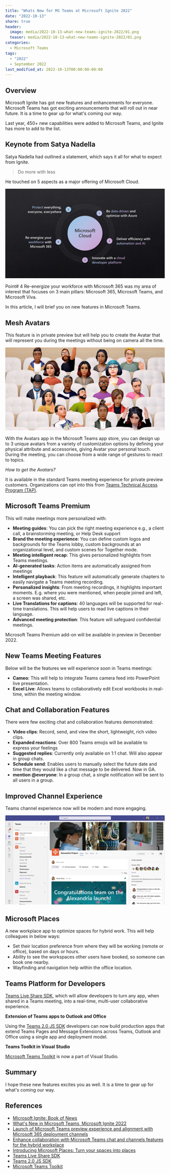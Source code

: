 ```yaml
---
title: "Whats New for MS Teams at Microsoft Ignite 2022"
date: "2022-10-13"
share: true
header:
  image: media/2022-10-13-what-new-teams-ignite-2022/01.png
  teaser: media/2022-10-13-what-new-teams-ignite-2022/01.png
categories:
  - Microsoft Teams
tags:
  - "2022"
  - September 2022
last_modified_at: 2022-10-13T00:00:00-00:00
---
```

## Overview

Microsoft Ignite has got new features and enhancements for everyone. Microsoft Teams has got exciting announcements that will roll out in near future. It is a time to gear up for what's coming our way.

Last year, 450+ new capabilities were added to Microsoft Teams, and Ignite has more to add to the list.

## Keynote from Satya Nadella

Satya Nadella had outlined a statement, which says it all for what to expect from Ignite.

> Do more with less

He touched on 5 aspects as a major offering of Microsoft Cloud.

![](/media/2022-10-13-what-new-teams-ignite-2022/ignite_keynote.png)

Point# 4 Re-energize your workforce with Microsoft 365 was my area of interest that focuses on 3 main pillars: Microsoft 365, Microsoft Teams, and Microsoft Viva.

In this article, I will brief you on new features in Microsoft Teams.

## Mesh Avatars

This feature is in private preview but will help you to create the Avatar that will represent you during the meetings without being on camera all the time.

![](/media/2022-10-13-what-new-teams-ignite-2022/mesh_avatars.png)

With the Avatars app in the Microsoft Teams app store, you can design up to 3 unique avatars from a variety of customization options by defining your physical attribute and accessories, giving Avatar your personal touch. During the meeting, you can choose from a wide range of gestures to react to topics.

_How to get the Avatars?_

It is available in the standard Teams meeting experience for private preview customers. Organizations can opt into this from [Teams Technical Access Program (TAP)](https://techcommunity.microsoft.com/t5/microsoft-teams-blog/launch-of-microsoft-teams-preview-experience-and-alignment-with/ba-p/1964899).

## Microsoft Teams Premium

This will make meetings more personalized with:

- **Meeting guides**: You can pick the right meeting experience e.g., a client call, a brainstorming meeting, or Help Desk support
- **Brand the meeting experience**: You can define custom logos and backgrounds for the Teams lobby, custom backgrounds at an organizational level, and custom scenes for Together mode.
- **Meeting intelligent recap**: This gives personalized highlights from Teams meetings.
- **AI-generated tasks**: Action items are automatically assigned from meetings
- **Intelligent playback**: This feature will automatically generate chapters to easily navigate a Teams meeting recording.
- **Personalized insights**: From meeting recordings, it highlights important moments. E.g. where you were mentioned, when people joined and left, a screen was shared, etc.
- **Live Translations for captions**: 40 languages will be supported for real-time translations. This will help users to read live captions in their language.
- **Advanced meeting protection**: This feature will safeguard confidential meetings.

Microsoft Teams Premium add-on will be available in preview in December 2022.

## New Teams Meeting Features

Below will be the features we will experience soon in Teams meetings:

- **Cameo**: This will help to integrate Teams camera feed into PowerPoint live presentation.
- **Excel Live**: Allows teams to collaboratively edit Excel workbooks in real-time, within the meeting window.

## Chat and Collaboration Features

There were few exciting chat and collaboration features demonstrated:

- **Video clips**: Record, send, and view the short, lightweight, rich video clips.
- **Expanded reactions**: Over 800 Teams emojis will be available to express your feelings
- **Suggested replies**: Currently only available on 1:1 chat. Will also appear in group chats.
- **Schedule send**: Enables users to manually select the future date and time that they would like a chat message to be delivered. Now in GA.
- **mention @everyone**: In a group chat, a single notification will be sent to all users in a group.

## Improved Channel Experience

Teams channel experience now will be modern and more engaging.

![](/media/2022-10-13-what-new-teams-ignite-2022/teams_channels.png)

## Microsoft Places

A new workplace app to optimize spaces for hybrid work. This will help colleagues in below ways:

- Set their location preference from where they will be working (remote or office), based on days or hours.
- Ability to see the workspaces other users have booked, so someone can book one nearby.
- Wayfinding and navigation help within the office location.

## Teams Platform for Developers

[Teams Live Share SDK](https://learn.microsoft.com/en-us/microsoftteams/platform/apps-in-teams-meetings/teams-live-share-overview?WT.mc_id=M365-MVP-5003693), which will allow developers to turn any app, when shared in a Teams meeting, into a real-time, multi-user collaborative experience.

**Extension of Teams apps to Outlook and Office**

Using the [Teams 2.0 JS SDK](https://learn.microsoft.com/microsoftteams/platform/tabs/how-to/using-teams-client-sdk?WT.mc_id=M365-MVP-5003693) developers can now build production apps that extend Teams Pages and Message Extensions across Teams, Outlook and Office using a single app and deployment model.

**Teams Toolkit in Visual Studio**

[Microsoft Teams Toolkit](https://learn.microsoft.com/microsoftteams/platform/toolkit/teams-toolkit-fundamentals?pivots=visual-studio-code?WT.mc_id=M365-MVP-5003693) is now a part of Visual Studio.


## Summary

I hope these new features excites you as well. It is a time to gear up for what's coming our way.

## References

- [Microsoft Ignite: Book of News](https://news.microsoft.com/ignite-2022-book-of-news/)
- [What's New in Microsoft Teams, Microsoft Ignite 2022](https://techcommunity.microsoft.com/t5/microsoft-teams-blog/what-s-new-in-microsoft-teams-microsoft-ignite-2022/ba-p/3614158?WT.mc_id=M365-MVP-5003693)
- [Launch of Microsoft Teams preview experience and alignment with Microsoft 365 deployment channels](https://techcommunity.microsoft.com/t5/microsoft-teams-blog/launch-of-microsoft-teams-preview-experience-and-alignment-with/ba-p/1964899?WT.mc_id=M365-MVP-5003693)
- [Enhance collaboration with Microsoft Teams chat and channels features for the hybrid workplace](https://techcommunity.microsoft.com/t5/microsoft-teams-blog/enhance-collaboration-with-microsoft-teams-chat-and-channels/ba-p/3644534?WT.mc_id=M365-MVP-5003693)
- [Introducing Microsoft Places: Turn your spaces into places](https://www.microsoft.com/en-us/microsoft-365/blog/2022/10/12/introducing-microsoft-places-turn-your-spaces-into-places?WT.mc_id=M365-MVP-5003693)
- [Teams Live Share SDK](https://learn.microsoft.com/en-us/microsoftteams/platform/apps-in-teams-meetings/teams-live-share-overview?WT.mc_id=M365-MVP-5003693)
- [Teams 2.0 JS SDK](https://learn.microsoft.com/microsoftteams/platform/tabs/how-to/using-teams-client-sdk?tabs=javascript%2Cmanifest-teams-toolkit)
- [Microsoft Teams Toolkit](https://learn.microsoft.com/microsoftteams/platform/toolkit/teams-toolkit-fundamentals?pivots=visual-studio-code?WT.mc_id=M365-MVP-5003693)
